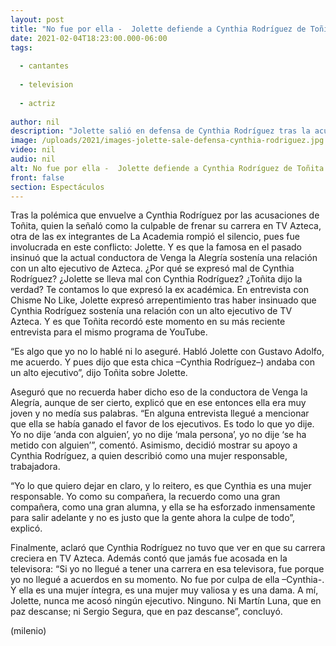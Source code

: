 ```yaml
---
layout: post
title: "No fue por ella -  Jolette defiende a Cynthia Rodríguez de Toñita tras acusación sobre TV Azteca"
date: 2021-02-04T18:23:00.000-06:00
tags:
  
  - cantantes
  
  - television
  
  - actriz
  
author: nil
description: "Jolette salió en defensa de Cynthia Rodríguez tras la acusación de Toñita sobre presuntamente frenar su carrera en TV Azteca; así demostró su apoyo. "
image: /uploads/2021/images-jolette-sale-defensa-cynthia-rodriguez.jpg
video: nil
audio: nil
alt: No fue por ella -  Jolette defiende a Cynthia Rodríguez de Toñita tras acusación sobre TV Azteca
front: false
section: Espectáculos
---
```


Tras la polémica que envuelve a Cynthia Rodríguez por las acusaciones de Toñita, quien la señaló como la culpable de frenar su carrera en TV Azteca, otra de las ex integrantes de La Academia rompió el silencio, pues fue involucrada en este conflicto: Jolette. Y es que la famosa en el pasado insinuó que la actual conductora de Venga la Alegría sostenía una relación con un alto ejecutivo de Azteca. ¿Por qué se expresó mal de Cynthia Rodríguez? ¿Jolette se lleva mal con Cynthia Rodríguez? ¿Toñita dijo la verdad? Te contamos lo que expresó la ex académica. 
En entrevista con Chisme No Like, Jolette expresó arrepentimiento tras haber insinuado que Cynthia Rodríguez sostenía una relación con un alto ejecutivo de TV Azteca. Y es que Toñita recordó este momento en su más reciente entrevista para el mismo programa de YouTube. 

“Es algo que yo no lo hablé ni lo aseguré. Habló Jolette con Gustavo Adolfo, me acuerdo. Y pues dijo que esta chica –Cynthia Rodríguez–) andaba con un alto ejecutivo”, dijo Toñita sobre Jolette.  

Aseguró que no recuerda haber dicho eso de la conductora de Venga la Alegría, aunque de ser cierto, explicó que en ese entonces ella era muy joven y no medía sus palabras. “En alguna entrevista llegué a mencionar que ella se había ganado el favor de los ejecutivos. Es todo lo que yo dije. Yo no dije ‘anda con alguien’, yo no dije ‘mala persona’, yo no dije ‘se ha metido con alguien’”, comentó. Asimismo, decidió mostrar su apoyo a Cynthia Rodríguez, a quien describió como una mujer responsable, trabajadora.

 “Yo lo que quiero dejar en claro, y lo reitero, es que Cynthia es una mujer responsable. Yo como su compañera, la recuerdo como una gran compañera, como una gran alumna, y ella se ha esforzado inmensamente para salir adelante y no es justo que la gente ahora la culpe de todo”, explicó. 

Finalmente, aclaró que Cynthia Rodríguez no tuvo que ver en que su carrera creciera en TV Azteca. Además contó que jamás fue acosada en la televisora: 
“Si yo no llegué a tener una carrera en esa televisora, fue porque yo no llegué a acuerdos en su momento. No fue por culpa de ella –Cynthia-. Y ella es una mujer íntegra, es una mujer muy valiosa y es una dama. A mí, Jolette, nunca me acosó ningún ejecutivo. Ninguno. Ni Martín Luna, que en paz descanse; ni Sergio Segura, que en paz descanse”, concluyó. 

(milenio)
